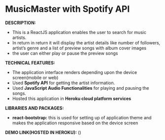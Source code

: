 # MusicMaster with Spotify API 

**DESCRIPTION:** 
  - This is a ReactJS application enables the user to search for music artists. 
  - In return in return it will display the artist details like number of followers, artist’s genre and a list of preview songs with album cover images
  - the user can either play or pause the preview songs
 

**TECHNICAL FEATURES:**
  - The application interface renders depending upon the device screen(mobile or web)
  - Used **Spotify API** for getting the artist information.
  - Used **JavaScript Audio Functionalities** for playing and pausing the songs.
  - Hosted this application in **Heroku cloud platform services**
 
**LIBRARIES AND PACKAGES:**
 - **react-bootstrap:** this is used for setting up of application theme and makes the application responsive based on the device screen
 
**DEMO LINK(HOSTED IN HEROKU):**
 ()
